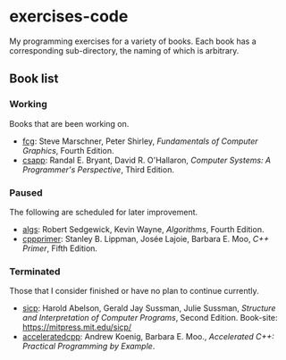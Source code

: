 # exercises-code

My programming exercises for a variety of books. Each book has a corresponding sub-directory, the naming of which is arbitrary.

## Book list

### Working

Books that are been working on.

- [fcg](fcg/): Steve Marschner, Peter Shirley, *Fundamentals of Computer Graphics*, Fourth Edition.
- [csapp](csapp/): Randal E. Bryant, David R. O'Hallaron, *Computer Systems: A Programmer's Perspective*, Third Edition.

### Paused

 The following are scheduled for later improvement.

- [algs](algs/): Robert Sedgewick, Kevin Wayne, *Algorithms*, Fourth Edition.
- [cppprimer](cppprimer/): Stanley B. Lippman, Josée Lajoie, Barbara E. Moo, *C++ Primer*, Fifth Edition.

### Terminated

Those that I consider finished or have no plan to continue currently.

- [sicp](sicp/): Harold Abelson, Gerald Jay Sussman, Julie Sussman, *Structure and Interpretation of Computer Programs*, Second Edition. Book-site: https://mitpress.mit.edu/sicp/
- [acceleratedcpp](acceleratedcpp/): Andrew Koenig, Barbara E. Moo., *Accelerated C++: Practical Programming by Example*.
